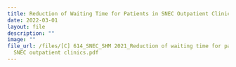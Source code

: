 ```yaml
---
title: Reduction of Waiting Time for Patients in SNEC Outpatient Clinics
date: 2022-03-01
layout: file
description: ""
image: ""
file_url: /files/[C] 614_SNEC_SHM 2021_Reduction of waiting time for patients in
  SNEC outpatient clinics.pdf
---
```

